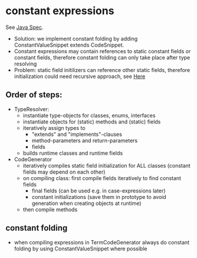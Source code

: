 # constant expressions
See [Java Spec](https://docs.oracle.com/javase/specs/jls/se20/html/jls-15.html#jls-15.29).

  * Solution: we implement constant folding by adding ConstantValueSnippet extends CodeSnippet.
  * Constant expressions may contain references to static constant fields or constant fields, therefore constant folding can only take place after type resolving
  * Problem: static field initilizers can reference other static fields, therefore initialization could need recursive approach, see [Here](https://docs.oracle.com/javase/specs/jls/se11/html/jls-12.html#jls-12.4.2)


## Order of steps:
  * TypeResolver:
    * instantiate type-objects for classes, enums, interfaces
    * instantiate objects for (static) methods and (static) fields 
    * iteratively assign types to
      * "extends" and "implements"-clauses
      * method-parameters and return-parameters
      * fields
    * builds runtime classes and runtime fields
  * CodeGenerator
    * iteratively compiles static field initialization for ALL classes (constant fields may depend on each other)
    * on compiling class: first compile fields iteratively to find constant fields
      * final fields (can be used e.g. in case-expressions later)
      * constant initializations (save them in prototype to avoid generation when creating objects at runtime)
    * then compile methods

## constant folding
  * when compiling expressions in TermCodeGenerator always do constant folding by using ConstantValueSnippet where possible

